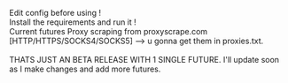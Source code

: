 Edit config before using ! <br>
Install the requirements and run it ! 
<br>
Current futures
  Proxy scraping from proxyscrape.com [HTTP/HTTPS/SOCKS4/SOCKS5] --> u gonna get them in proxies.txt.
<br><br>
THATS JUST AN BETA RELEASE WITH 1 SINGLE FUTURE.
I'll update soon as I make changes and add more futures.

